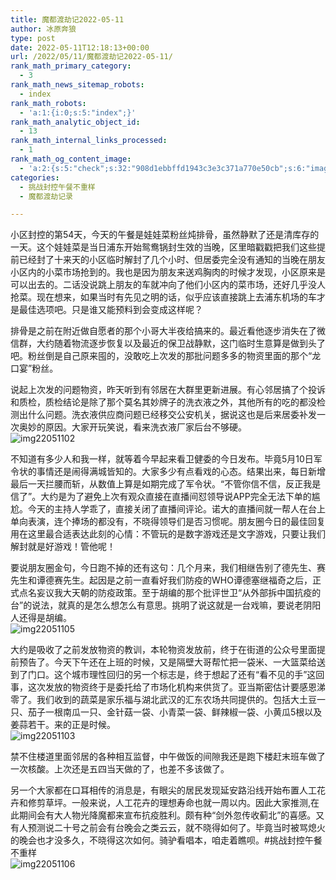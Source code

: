 ```yaml
---
title: 魔都渡劫记2022-05-11
author: 冰原奔狼
type: post
date: 2022-05-11T12:18:13+00:00
url: /2022/05/11/魔都渡劫记2022-05-11/
rank_math_primary_category:
  - 3
rank_math_news_sitemap_robots:
  - index
rank_math_robots:
  - 'a:1:{i:0;s:5:"index";}'
rank_math_analytic_object_id:
  - 13
rank_math_internal_links_processed:
  - 1
rank_math_og_content_image:
  - 'a:2:{s:5:"check";s:32:"908d1ebbffd1943c3e3c371a770e50cb";s:6:"images";a:0:{}}'
categories:
  - 挑战封控午餐不重样
  - 魔都渡劫记录

---
```

小区封控的第54天，今天的午餐是娃娃菜粉丝炖排骨，虽然静默了还是清库存的一天。这个娃娃菜是当日浦东开始鸳鸯锅封生效的当晚，区里暗戳戳把我们这些提前已经封了十来天的小区临时解封了几个小时、但居委完全没有通知的当晚在朋友小区内的小菜市场抢到的。我也是因为朋友来送鸡胸肉的时候才发现，小区原来是可以出去的。二话没说跳上朋友的车就冲向了他们小区内的菜市场，还好几乎没人抢菜。现在想来，如果当时有先见之明的话，似乎应该直接跳上去浦东机场的车才是最佳选项吧。只是谁又能预料到会变成这样呢？

排骨是之前在附近做自愿者的那个小哥大半夜给搞来的。最近看他逐步消失在了微信群，大约随着物流逐步恢复以及最近的保卫战静默，这门临时生意算是做到头了吧。粉丝倒是自己原来囤的，没敢吃上次发的那批问题多多的物资里面的那个“龙口宴”粉丝。

说起上次发的问题物资，昨天听到有邻居在大群里更新进展。有心邻居搞了个投诉和质检，质检结论是除了那个莫名其妙牌子的洗衣液之外，其他所有的吃的都没检测出什么问题。洗衣液供应商问题已经移交公安机关，据说这也是后来居委补发一次奥妙的原因。大家开玩笑说，看来洗衣液厂家后台不够硬。  
<img decoding="async" src="https://i0.wp.com/s2.loli.net/2022/05/11/Jz3Kruqa5ptxl6W.jpg?w=640&#038;ssl=1" alt="img22051102" data-recalc-dims="1" /> 

不知道有多少人和我一样，就等着今早起来看卫健委的今日发布。毕竟5月10日军令状的事情还是闹得满城皆知的。大家多少有点看戏的心态。结果出来，每日新增最后一天拦腰而斩，从数值上算是如期完成了军令状。“不管你信不信，反正我是信了”。大约是为了避免上次有观众直接在直播间怼领导说APP完全无法下单的尴尬。今天的主持人学乖了，直接关闭了直播间评论。诺大的直播间就一帮人在台上单向表演，连个捧场的都没有，不晓得领导们是否习惯呢。朋友圈今日的最佳回复用在这里最合适表达此刻的心情：不管玩的是数字游戏还是文字游戏，只要让我们解封就是好游戏！管他呢！

要说朋友圈金句，今日跑不掉的还有这句：几个月来，我们相继告别了德先生、赛先生和谭德赛先生。起因是之前一直看好我们防疫的WHO谭德塞继福奇之后，正式点名妄议我大天朝的防疫政策。至于胡编的那个批评世卫“从外部拆中国抗疫的台”的说法，就真的是怎么想怎么有意思。挑明了说这就是一台戏嘛，要说老阴阳人还得是胡编。  
<img decoding="async" src="https://i0.wp.com/s2.loli.net/2022/05/11/9c2sS5TYn6N4HQA.jpg?w=640&#038;ssl=1" alt="img22051105" data-recalc-dims="1" /> 

大约是吸收了之前发放物资的教训，本轮物资发放前，终于在街道的公众号里面提前预告了。今天下午还在上班的时候，又是隔壁大哥帮忙把一袋米、一大篮菜给送到了门口。这个城市理性回归的另一个标志是，终于想起了还有“看不见的手”这回事，这次发放的物资终于是委托给了市场化机构来供货了。亚当斯密估计要感恩涕零了。我们收到的蔬菜是家乐福与湖北武汉的汇东农场共同提供的。包括大土豆一只、茄子一根南瓜一只、金针菇一袋、小青菜一袋、鲜辣椒一袋、小黄瓜5根以及姜蒜若干。来的正是时候。  
<img decoding="async" src="https://i0.wp.com/s2.loli.net/2022/05/11/ZSJ4mMLURfzTQPn.jpg?w=640&#038;ssl=1" alt="img22051103" data-recalc-dims="1" /> 

禁不住楼道里面邻居的各种相互监督，中午做饭的间隙我还是跑下楼赶末班车做了一次核酸。上次还是五四当天做的了，也差不多该做了。

另一个大家都在口耳相传的消息是，有眼尖的居民发现延安路沿线开始布置人工花卉和修剪草坪。一般来说，人工花卉的理想寿命也就一周以内。因此大家推测,在此期间会有大人物光降魔都来宣布抗疫胜利。颇有种“剑外忽传收蓟北”的喜感。又有人预测说二十号之前会有台晚会之类云云，就不晓得如何了。毕竟当时被骂熄火的晚会也才没多久，不晓得这次如何。骑驴看唱本，咱走着瞧呗。#挑战封控午餐不重样  
<img decoding="async" src="https://i0.wp.com/s2.loli.net/2022/05/11/6DnWQK819zOuyiF.jpg?w=640&#038;ssl=1" alt="img22051106" data-recalc-dims="1" />